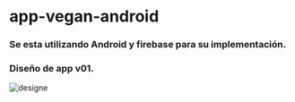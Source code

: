 # app-vegan-android
### Se esta utilizando Android y firebase para su implementación.
### Diseño de app v01.

![designe](https://user-images.githubusercontent.com/38017835/59243429-9ffd8e00-8bd5-11e9-89be-15f9165fd21c.PNG)
